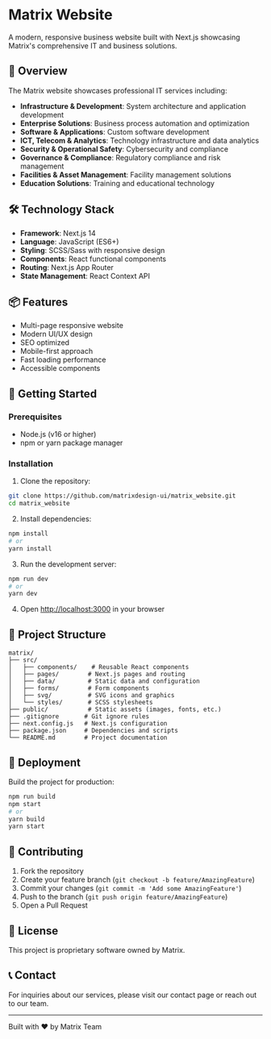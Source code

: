 # Matrix Website

A modern, responsive business website built with Next.js showcasing Matrix's comprehensive IT and business solutions.

## 🚀 Overview

The Matrix website showcases professional IT services including:
- **Infrastructure & Development**: System architecture and application development
- **Enterprise Solutions**: Business process automation and optimization
- **Software & Applications**: Custom software development
- **ICT, Telecom & Analytics**: Technology infrastructure and data analytics
- **Security & Operational Safety**: Cybersecurity and compliance
- **Governance & Compliance**: Regulatory compliance and risk management
- **Facilities & Asset Management**: Facility management solutions
- **Education Solutions**: Training and educational technology

## 🛠 Technology Stack

- **Framework**: Next.js 14
- **Language**: JavaScript (ES6+)
- **Styling**: SCSS/Sass with responsive design
- **Components**: React functional components
- **Routing**: Next.js App Router
- **State Management**: React Context API

## 📦 Features

- Multi-page responsive website
- Modern UI/UX design
- SEO optimized
- Mobile-first approach
- Fast loading performance
- Accessible components

## 🏃 Getting Started

### Prerequisites
- Node.js (v16 or higher)
- npm or yarn package manager

### Installation

1. Clone the repository:
```bash
git clone https://github.com/matrixdesign-ui/matrix_website.git
cd matrix_website
```

2. Install dependencies:
```bash
npm install
# or
yarn install
```

3. Run the development server:
```bash
npm run dev
# or
yarn dev
```

4. Open [http://localhost:3000](http://localhost:3000) in your browser

## 📁 Project Structure

```
matrix/
├── src/
│   ├── components/    # Reusable React components
│   ├── pages/        # Next.js pages and routing
│   ├── data/         # Static data and configuration
│   ├── forms/        # Form components
│   ├── svg/          # SVG icons and graphics
│   └── styles/       # SCSS stylesheets
├── public/           # Static assets (images, fonts, etc.)
├── .gitignore       # Git ignore rules
├── next.config.js   # Next.js configuration
├── package.json     # Dependencies and scripts
└── README.md        # Project documentation
```

## 🚢 Deployment

Build the project for production:

```bash
npm run build
npm start
# or
yarn build
yarn start
```

## 🤝 Contributing

1. Fork the repository
2. Create your feature branch (`git checkout -b feature/AmazingFeature`)
3. Commit your changes (`git commit -m 'Add some AmazingFeature'`)
4. Push to the branch (`git push origin feature/AmazingFeature`)
5. Open a Pull Request

## 📄 License

This project is proprietary software owned by Matrix.

## 📞 Contact

For inquiries about our services, please visit our contact page or reach out to our team.

---

Built with ❤️ by Matrix Team
